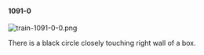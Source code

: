 #### 1091-0
![train-1091-0-0.png](https://github.com/lil-lab/nlvr/raw/master/nlvr/train/images/79/train-1091-0-0.png "train-1091-0-0.png")

There is a black circle closely touching right wall of a box.